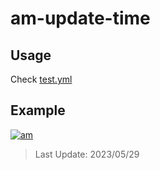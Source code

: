 # am-update-time

## Usage

Check [test.yml](.github/workflows/test.yml)

## Example

[![am][am-logo]][am-url]
> Last Update: 2023/05/29

[am-logo]:https://img.shields.io/badge/Apple%20Music-歌单-FA243C?logo=applemusic&logoColor=white&style=flat-square
[am-url]:https://music.apple.com/cn/playlist/just-my-favorite/pl.u-8aAVZglHWya2xM